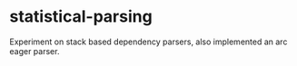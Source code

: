 # statistical-parsing
Experiment on stack based dependency parsers, also implemented an arc eager parser.